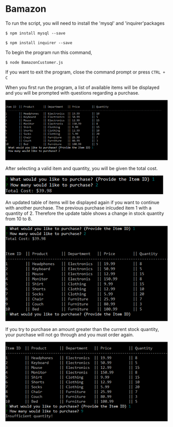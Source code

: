 # Bamazon

To run the script, you will need to install the 'mysql' and 'inquirer'packages
```
$ npm install mysql --save 
```

```
$ npm install inquirer --save
```

To begin the program run this command,
```
$ node BamazonCustomer.js
```

If you want to exit the program, close the command prompt or press ```CTRL + C```


When you first run the program, a list of available items will be displayed and you will be prompted with questions regarding a purchase.

![First Run](images/screenshot_1.png)

After selecting a valid item and quantity, you will be given the total cost.

![Successful Purchase](images/screenshot_2.png)

An updated table of items will be displayed again if you want to continue with another purchase.
The previous purchase inlcuded item 1 with a quantity of 2. Therefore the update table shows a change
in stock quantity from 10 to 8.

![Updated Table](images/screenshot_3.png)

If you try to purchase an amount greater than the current stock quantity, your purchase will not go through and you must order again.

![Failed Purchase](images/screenshot_4.png)

